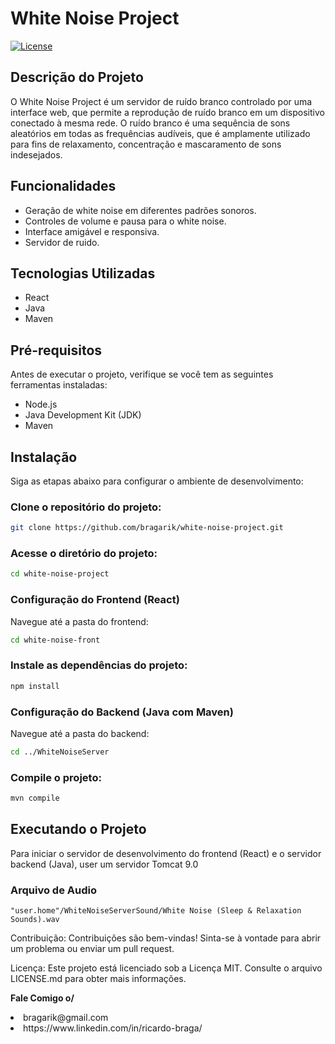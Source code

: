 # White Noise Project

[![License](https://img.shields.io/badge/license-MIT-blue.svg)](https://opensource.org/licenses/MIT)

## Descrição do Projeto

O White Noise Project é um servidor de ruído branco controlado por uma interface web, que permite a reprodução de ruído branco em um dispositivo conectado à mesma rede. O ruído branco é uma sequência de sons aleatórios em todas as frequências audíveis, que é amplamente utilizado para fins de relaxamento, concentração e mascaramento de sons indesejados.

## Funcionalidades

- Geração de white noise em diferentes padrões sonoros.
- Controles de volume e pausa para o white noise.
- Interface amigável e responsiva.
- Servidor de ruido.

## Tecnologias Utilizadas

- React
- Java
- Maven

## Pré-requisitos

Antes de executar o projeto, verifique se você tem as seguintes ferramentas instaladas:

- Node.js
- Java Development Kit (JDK)
- Maven

## Instalação

Siga as etapas abaixo para configurar o ambiente de desenvolvimento:

### Clone o repositório do projeto:
```bash
git clone https://github.com/bragarik/white-noise-project.git
```

### Acesse o diretório do projeto:
```bash
cd white-noise-project
```
### Configuração do Frontend (React)
Navegue até a pasta do frontend:
```bash
cd white-noise-front
```
### Instale as dependências do projeto:
```bash
npm install
```
### Configuração do Backend (Java com Maven)
Navegue até a pasta do backend:
```bash
cd ../WhiteNoiseServer
```
### Compile o projeto:
```bash
mvn compile
```
## Executando o Projeto
Para iniciar o servidor de desenvolvimento do frontend (React) e o servidor backend (Java), user um servidor Tomcat 9.0

### Arquivo de Audio
```
"user.home"/WhiteNoiseServerSound/White Noise (Sleep & Relaxation Sounds).wav
```

Contribuição:
Contribuições são bem-vindas! Sinta-se à vontade para abrir um problema ou enviar um pull request.

Licença:
Este projeto está licenciado sob a Licença MIT. Consulte o arquivo LICENSE.md para obter mais informações.

**Fale Comigo o/**
<li>bragarik@gmail.com</li>
<li>https://www.linkedin.com/in/ricardo-braga/<https://www.linkedin.com/in/ricardo-braga/></li>